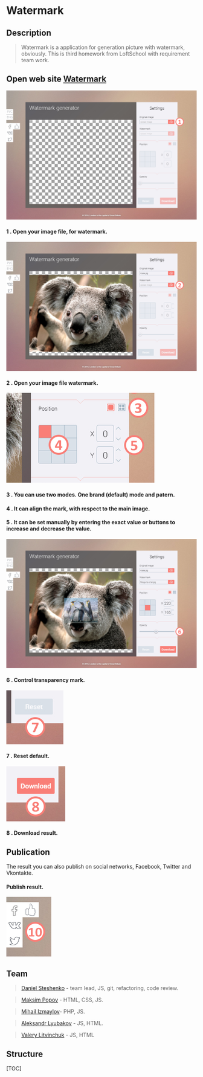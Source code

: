 Watermark
===================

Description
-------------

>Watermark is a application for generation picture with watermark, obviously. This is third homework from LoftSchool with requirement team work.

Open web site [Watermark]
-------------

![start](https://raw.githubusercontent.com/Dan-Ste/WaterMark/readme/app/img/for-readme/01_settings.jpg)

#### 1 . <i class="icon-folder-open"></i> Open your image file, for watermark. 



![02](https://raw.githubusercontent.com/Dan-Ste/WaterMark/readme/app/img/for-readme/02_settings.jpg)


#### 2 . <i class="icon-folder-open"></i> Open your image file watermark.

![03-05](https://raw.githubusercontent.com/Dan-Ste/WaterMark/readme/app/img/for-readme/03_45_settings.jpg)

#### 3 . <i class="icon-cog"></i> You can use two modes. One brand (default) mode and patern.

#### 4 . <i class="icon-cog"></i> It can align the mark, with respect to the main image.

#### 5 . <i class="icon-cog"></i> It can be set manually by entering the exact value or buttons to increase and decrease the value.

![06](https://raw.githubusercontent.com/Dan-Ste/WaterMark/readme/app/img/for-readme/06_settings.jpg)

#### 6 . <i class="icon-cog"></i> Control transparency mark.

![07](https://raw.githubusercontent.com/Dan-Ste/WaterMark/readme/app/img/for-readme/07_settings.jpg)

#### 7 . <i class="icon-cog"></i> Reset default.

![08](https://raw.githubusercontent.com/Dan-Ste/WaterMark/readme/app/img/for-readme/08_settings.jpg)

#### 8 . <i class="icon-upload"></i> Download result.

Publication
-------------

The result you can also publish on social networks, Facebook, Twitter and Vkontakte.

#### <i class="icon-upload"></i> Publish result.

![03](https://raw.githubusercontent.com/Dan-Ste/WaterMark/readme/app/img/for-readme/10_settings.jpg)


Team
-------------

> [Daniel Steshenko] - team lead, JS, git, refactoring, code review.

> [Maksim Popov] - HTML, CSS, JS.

> [Mihail Izmaylov]- PHP, JS.

> [Aleksandr Lyubakov] - JS, HTML.

> [Valery Litvinchuk] - JS, HTML



Structure
-------------
[TOC]


   [Valery Litvinchuk]: <https://github.com/valerylitvinchuk>
   [Aleksandr Lyubakov]: <https://github.com/lyubakov>
   [Mihail Izmaylov]: <https://github.com/Muxacuk>
   [Maksim Popov]: <https://github.com/pmaxp>
   [Daniel Steshenko]: <https://github.com/Dan-Ste>
   [MAMP]: <https://www.mamp.info/en/>
   [XAMPP]: <https://www.apachefriends.org/ru/index.html>  
   [Watermark]: <http://watermark.p-max-p.ru>
  
